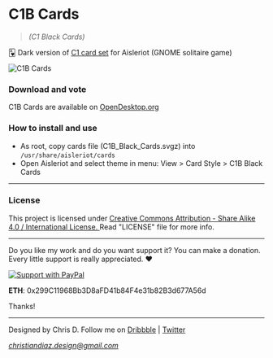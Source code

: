 # C1B Cards
> _(C1 Black Cards)_

🂱 Dark version of [C1 card set](https://github.com/thecheis/C1-Cards) for Aisleriot (GNOME solitaire game)

![C1B Cards](https://github.com/thecheis/C1B-Cards/blob/master/C1B-Black-Cards-Preview.png)

### Download and vote

C1B Cards are available on [OpenDesktop.org](hhttps://www.opendesktop.org/p/1303420/)

### How to install and use

* As root, copy cards file (C1B_Black_Cards.svgz) into `/usr/share/aisleriot/cards`
* Open Aisleriot and select theme in menu: View > Card Style > C1B Black Cards

---

### License

This project is licensed under [Creative Commons Attribution - Share Alike 4.0 / International License. ](https://creativecommons.org/licenses/by-sa/4.0/legalcode)
Read "LICENSE" file for more info.

---

Do you like my work and do you want support it? You can make a donation. Every little support is really appreciated. :heart:

<p align="left">
  <a href="https://www.paypal.me/ChrisDiaz" target="_blank"><img src="https://i.ibb.co/dpvHPb4/Support-Pay-Pal.png" title="Support with PayPal"></a>
</p>

**ETH**: 0x299C11968Bb3D8aFD41b84F4e31b82B3d677A56d

Thanks!

---

Designed by Chris D. Follow me on [Dribbble](https://dribbble.com/chrisdiaz) | [Twitter](https://twitter.com/the_cheis)

*christiandiaz.design@gmail.com*
